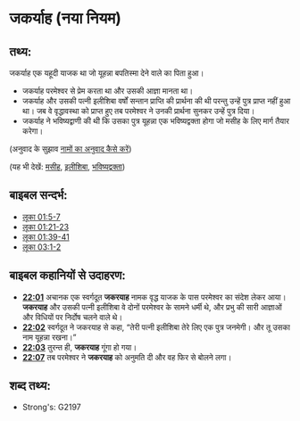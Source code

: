 # जकर्याह (नया नियम) #

## तथ्य: ##

जकर्याह एक यहूदी याजक था जो यूहन्ना बपतिस्मा देने वाले का पिता हुआ।

* जकर्याह परमेश्वर से प्रेम करता था और उसकी आज्ञा मानता था।
* जकर्याह और उसकी पत्नी इलीशिबा वर्षों सन्तान प्राप्ति की प्रार्थना की थी परन्तु उन्हें पुत्र प्राप्त नहीं हुआ था। जब वे वृद्धावस्था को प्राप्त हुए तब परमेश्वर ने उनकी प्रार्थना सुनकर उन्हें पुत्र दिया।
* जकर्याह ने भविष्यद्वाणी की थी कि उसका पुत्र यूहन्ना एक भविष्यद्वक्ता होगा जो मसीह के लिए मार्ग तैयार करेगा।

(अनुवाद के सुझाव [नामों का अनुवाद कैसे करें](rc://en/ta/man/translate/translate-names))

(यह भी देखें: [मसीह](../kt/christ.md), [इलीशिबा](../names/elizabeth.md), [भविष्यद्वक्ता](../kt/prophet.md))

## बाइबल सन्दर्भ: ##

* [लूका 01:5-7](rc://en/tn/help/luk/01/05)
* [लूका 01:21-23](rc://en/tn/help/luk/01/21)
* [लूका 01:39-41](rc://en/tn/help/luk/01/39)
* [लूका 03:1-2](rc://en/tn/help/luk/03/01)

## बाइबल कहानियों से उदाहरण: ##

* __[22:01](rc://en/tn/help/obs/22/01)__ अचानक एक स्वर्गदूत __जकरयाह__ नामक वृद्ध याजक के पास परमेश्वर का संदेश लेकर आया। __जकरयाह__ और उसकी पत्नी इलीशिबा वे दोनों परमेश्वर के सामने धर्मी थे, और प्रभु की सारी आज्ञाओं और विधियों पर निर्दोष चलने वाले थे।
* __[22:02](rc://en/tn/help/obs/22/02)__ स्वर्गदूत ने जकरयाह से कहा, “तेरी पत्नी इलीशिबा तेरे लिए एक पुत्र जनमेगी। और तू उसका नाम यूहन्ना रखना।”
* __[22:03](rc://en/tn/help/obs/22/03)__ तुरन्त ही, __जकरयाह__ गूंगा हो गया।
* __[22:07](rc://en/tn/help/obs/22/07)__  तब परमेश्वर ने __जकरयाह__ को अनुमति दी और वह फिर से बोलने लगा।

## शब्द तथ्य: ##

* Strong's: G2197
